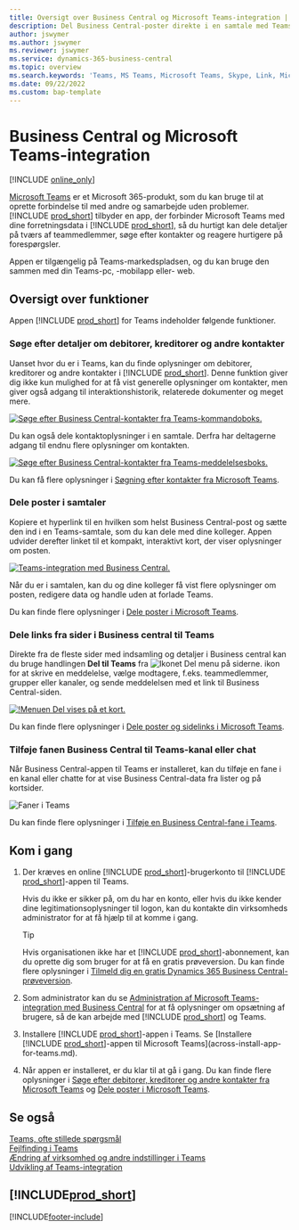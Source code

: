 ```yaml
---
title: Oversigt over Business Central og Microsoft Teams-integration | Microsoft Docs
description: Del Business Central-poster direkte i en samtale med Teams.
author: jswymer
ms.author: jswymer
ms.reviewer: jswymer
ms.service: dynamics-365-business-central
ms.topic: overview
ms.search.keywords: 'Teams, MS Teams, Microsoft Teams, Skype, Link, Microsoft 365, collaborate, collaboration, teamwork'
ms.date: 09/22/2022
ms.custom: bap-template
---
```


# Business Central og Microsoft Teams-integration

[!INCLUDE [online_only](includes/online_only.md)]

[Microsoft Teams](https://www.microsoft.com/en-us/microsoft-365/microsoft-teams) er et Microsoft 365-produkt, som du kan bruge til at oprette forbindelse til med andre og samarbejde uden problemer. [!INCLUDE [prod_short](includes/prod_short.md)] tilbyder en app, der forbinder Microsoft Teams med dine forretningsdata i [!INCLUDE [prod_short](includes/prod_short.md)], så du hurtigt kan dele detaljer på tværs af teammedlemmer, søge efter kontakter og reagere hurtigere på forespørgsler.

Appen er tilgængelig på Teams-markedspladsen, og du kan bruge den sammen med din Teams-pc, -mobilapp eller- web.

## Oversigt over funktioner

Appen [!INCLUDE [prod_short](includes/prod_short.md)] for Teams indeholder følgende funktioner.

### Søge efter detaljer om debitorer, kreditorer og andre kontakter

Uanset hvor du er i Teams, kan du finde oplysninger om debitorer, kreditorer og andre kontakter i [!INCLUDE [prod_short](includes/prod_short.md)]. Denne funktion giver dig ikke kun mulighed for at få vist generelle oplysninger om kontakter, men giver også adgang til interaktionshistorik, relaterede dokumenter og meget mere.

 [![Søge efter Business Central-kontakter fra Teams-kommandoboks.](media/teams-contacts-overview.png)](media/teams-contacts-overview.png#lightbox)

Du kan også dele kontaktoplysninger i en samtale. Derfra har deltagerne adgang til endnu flere oplysninger om kontakten.

 [![Søge efter Business Central-kontakter fra Teams-meddelelsesboks.](media/teams-contacts.png)](media/teams-contacts.png#lightbox)

Du kan få flere oplysninger i [Søgning efter kontakter fra Microsoft Teams](across-search-contacts-teams.md).

### Dele poster i samtaler

Kopiere et hyperlink til en hvilken som helst Business Central-post og sætte den ind i en Teams-samtale, som du kan dele med dine kolleger. Appen udvider derefter linket til et kompakt, interaktivt kort, der viser oplysninger om posten.

[![Teams-integration med Business Central.](media/teams-intro-vBC20.png)](media/teams-intro-vBC20.png#lightbox)

Når du er i samtalen, kan du og dine kolleger få vist flere oplysninger om posten, redigere data og handle uden at forlade Teams.

Du kan finde flere oplysninger i [Dele poster i Microsoft Teams](across-working-with-teams.md).

### Dele links fra sider i Business central til Teams

Direkte fra de fleste sider med indsamling og detaljer i Business central kan du bruge handlingen **Del til Teams** fra ![Ikonet Del menu på siderne.](media/share-icon.png "Menuen Del vises på et kort.") ikon for at skrive en meddelelse, vælge modtagere, f.eks. teammedlemmer, grupper eller kanaler, og sende meddelelsen med et link til Business Central-siden.

[![!Menuen Del vises på et kort.](media/teams-share-link-v2.png "Menuen Del vises på et kort.")](media/teams-share-link-v2.png#lightbox)

<!--![!The Share menu displayed on a card.](media/teams-share-link.png "The Share menu displayed on a card.")-->

Du kan finde flere oplysninger i [Dele poster og sidelinks i Microsoft Teams](across-working-with-teams.md#share-link).

### Tilføje fanen Business Central til Teams-kanal eller chat

Når Business Central-appen til Teams er installeret, kan du tilføje en fane i en kanal eller chatte for at vise Business Central-data fra lister og på kortsider.

![Faner i Teams](media/teams-tabs-border.png)

Du kan finde flere oplysninger i [Tilføje en Business Central-fane i Teams](across-teams-tab.md).

## Kom i gang

1. Der kræves en online [!INCLUDE [prod_short](includes/prod_short.md)]-brugerkonto til [!INCLUDE [prod_short](includes/prod_short.md)]-appen til Teams.

    Hvis du ikke er sikker på, om du har en konto, eller hvis du ikke kender dine legitimationsoplysninger til logon, kan du kontakte din virksomheds administrator for at få hjælp til at komme i gang.

    > [!TIP]
    > Hvis organisationen ikke har et [!INCLUDE [prod_short](includes/prod_short.md)]-abonnement, kan du oprette dig som bruger for at få en gratis prøveversion. Du kan finde flere oplysninger i [Tilmeld dig en gratis Dynamics 365 Business Central-prøveversion](trial-signup.md).

2. Som administrator kan du se [Administration af Microsoft Teams-integration med Business Central](admin-teams-integration.md) for at få oplysninger om opsætning af brugere, så de kan arbejde med [!INCLUDE [prod_short](includes/prod_short.md)] og Teams.
3. Installere [!INCLUDE [prod_short](includes/prod_short.md)]-appen i Teams. Se [Installere [!INCLUDE [prod_short](includes/prod_short.md)]-appen til Microsoft Teams](across-install-app-for-teams.md).
4. Når appen er installeret, er du klar til at gå i gang. Du kan finde flere oplysninger i [Søge efter debitorer, kreditorer og andre kontakter fra Microsoft Teams](across-search-contacts-teams.md) og [Dele poster i Microsoft Teams](across-working-with-teams.md).

## Se også

[Teams, ofte stillede spørgsmål](teams-faq.md)  
[Fejlfinding i Teams](admin-teams-troubleshooting.md)  
[Ændring af virksomhed og andre indstillinger i Teams](across-teams-settings.md)  
[Udvikling af Teams-integration](/dynamics365/business-central/dev-itpro/developer/devenv-develop-for-teams)
  
## [!INCLUDE[prod_short](includes/free_trial_md.md)]  


[!INCLUDE[footer-include](includes/footer-banner.md)]